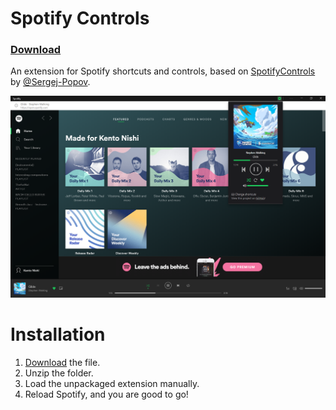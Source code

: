 # Spotify Controls
### [Download](https://github.com/KentoNishi/Spotify-Controls/archive/master.zip)
An extension for Spotify shortcuts and controls, based on [SpotifyControls](https://github.com/Sergej-Popov/SpotifyControls) by [@Sergej-Popov](https://github.com/Sergej-Popov).

![Screeenshot](images/screenshot.png)

# Installation
1. [Download](https://github.com/KentoNishi/Spotify-Controls/archive/master.zip) the file.
2. Unzip the folder.
3. Load the unpackaged extension manually. 
4. Reload Spotify, and you are good to go!